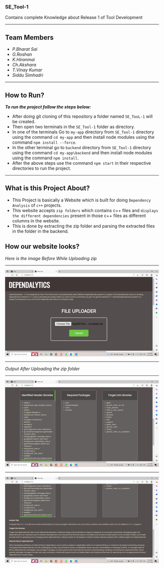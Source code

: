 ### SE_Tool-1
Contains complete Knowledge about Release 1 of Tool Development
****

## **Team Members**
 - *P.Bharat Sai* <br>
 - *G.Roshan* <br>
 - *K.Hiranmai* <br>
 - *Ch.Akshara* <br>
 - *T.Vinay Kumar* <br>
 - *Siddu Simhadri* <br>
****

## **How to Run?**
***To run the project follow the steps below:*** <br>
 - After doing git cloning of this repository a folder named `SE_TooL-1` will be created. <br>
 - Then open two terminals in the `SE_Tool-1` folder as directory. <br>
 - In one of the terminals Go to `my-app` directory from `SE_Tool-1` directory using the command `cd my-app` and then install node modules using the command `npm install --force`. <br>
 - In the other terminal go to `backend` directory from `SE_Tool-1` directory using the command `cd my-app\backend` and then install node modules using the command `npm install`. <br>
 - After the above steps use the command `npm start` in their respective directories to run the project. <br>
 
 ****
 ## **What is this Project About?**
- This Project is basically a Website which is built for doing `Dependency Analysis` of `c++` projects. <br>
- This website accepts `zip folders` which contains c++ files and `displays the different dependencies` present in those c++ files as different columns in the website. <br>
- This is done by extracting the zip folder and parsing the extracted files in the folder in the backend. <br> 

## **How our website looks?**
*Here is the image Before While Uploading zip* <br>

****
![alt text](https://github.com/GroshanCS10/SE_Tool-1/blob/main/my-app/Images/Screenshot%20(107).png)

****
*Output After Uploading the zip folder* <br>

****
![alt text](https://github.com/GroshanCS10/SE_Tool-1/blob/main/my-app/Images/Screenshot%20(108).png)

****
![alt text](https://github.com/GroshanCS10/SE_Tool-1/blob/main/my-app/Images/Screenshot%20(109).png)



 

